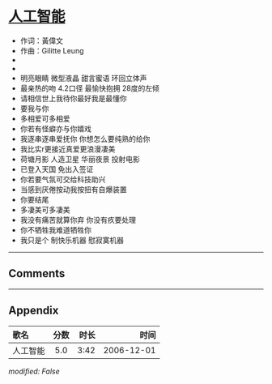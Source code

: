 # [人工智能](https://music.163.com/song?id=65661)

* 作词：黃偉文
* 作曲：Gilitte Leung
*
*
* 明亮眼睛 微型液晶 甜言蜜语 环回立体声
* 最亲热的吻 4.2口径 最愉快抱拥 28度的左倾
* 请相信世上我待你最好我是最懂你
* 要我与你
* 多相爱可多相爱
* 你若有怪癖亦与你嬉戏
* 我逐串逐串爱抚你 你想怎么要纯熟的给你
* 我比实r更接近真爱更浪漫凄美
* 荷塘月影 人造卫星 华丽夜景 投射电影
* 已登入天国 免出入签证
* 你若要气氛可交给科技助兴
* 当感到厌倦按动我按扭有自爆装置
* 你要结尾
* 多凄美可多凄美
* 我没有痛苦就算你弃 你没有疚要处理
* 你不牺牲我难道牺牲你
* 我只是个 制快乐机器 慰寂寞机器


---

## Comments


---

## Appendix

|歌名|分数|时长|时间|
|:---|:---:|---:|---:|
|人工智能|5.0|3:42|2006-12-01

*modified: False*